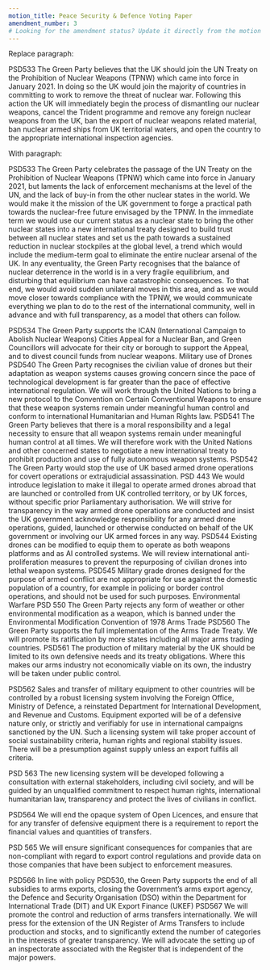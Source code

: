 ```yaml
---
motion_title: Peace Security & Defence Voting Paper
amendment_number: 3
# Looking for the amendment status? Update it directly from the motion page!
---
```

Replace paragraph:

PSD533 The Green Party believes that the UK should join the UN Treaty on the Prohibition of Nuclear Weapons  (TPNW) which came into force in January 2021. In doing so the UK would  join the majority of countries in committing to work to remove the threat of nuclear war.  Following this action the UK will immediately begin the process of dismantling our nuclear weapons, cancel the Trident  programme and remove any foreign nuclear weapons from the UK, ban the export of nuclear weapons related material, ban nuclear armed ships from UK territorial waters, and open the country to the appropriate international inspection agencies.

With paragraph:

PSD533 The Green Party celebrates the passage of the UN Treaty on the Prohibition of Nuclear Weapons  (TPNW) which came into force in January 2021, but laments the lack of enforcement mechanisms at the level of the UN, and the lack of buy-in from the other nuclear states in the world. We would make it the mission of the UK government to forge a practical path towards the nuclear-free future envisaged by the TPNW. In the immediate term we would use our current status as a nuclear state to bring the other nuclear states into a new international treaty designed to build trust between all nuclear states and set us the path towards a sustained reduction in nuclear stockpiles at the global level, a trend which would include the medium-term goal to eliminate the entire nuclear arsenal of the UK. In any eventuality, the Green Party recognises that the balance of nuclear deterrence in the world is in a very fragile equilibrium, and disturbing that equilibrium can have catastrophic consequences. To that end, we would avoid sudden unilateral moves in this area, and as we would move closer towards compliance with the TPNW, we would communicate everything we plan to do to the rest of the international community, well in advance and with full transparency, as a model that others can follow.

PSD534 The Green Party supports the ICAN (International Campaign to Abolish Nuclear Weapons) Cities Appeal for a Nuclear Ban, and Green Councillors will advocate for their city or borough to support the Appeal, and to divest council funds from nuclear weapons.
Military use of Drones
PSD540 The Green Party recognises the civilian value of drones but their adaptation as weapon systems causes growing concern since the pace of technological development is far greater than the pace of effective international regulation. We will work through the United Nations to bring a new protocol to the Convention on Certain Conventional Weapons to ensure that these weapon systems remain under meaningful human control and conform to international Humanitarian and Human Rights law.
PSD541 The Green Party believes that there is a moral responsibility and a legal necessity to ensure that all weapon systems remain under meaningful human control at all times. We will therefore work with the United Nations and other concerned states to negotiate a new international treaty to prohibit production and use of fully autonomous weapon systems.
PSD542 The Green Party would stop the use of UK based armed drone operations for covert operations or extrajudicial assassination.
PSD 443 We would introduce legislation to make it illegal to operate armed drones abroad that are launched or controlled from UK controlled territory, or by UK forces, without specific prior Parliamentary authorisation. We will strive for transparency in the way armed drone operations are conducted and insist the UK government acknowledge responsibility for any armed drone operations, guided, launched or otherwise conducted on behalf of the UK government or involving our UK armed forces in any way.
PSD544 Existing drones can be modified to equip them to operate as both weapons platforms and as AI controlled systems. We will review international anti-proliferation measures to prevent the repurposing of civilian drones into lethal weapon systems.
PSD545 Military grade drones designed for the purpose of armed conflict are not appropriate for use against the domestic population of a country, for example in policing or border control operations, and should not be used for such purposes.
Environmental Warfare
PSD 550 The Green Party rejects any form of weather or other environmental modification as a weapon, which is banned under the Environmental Modification Convention of 1978
Arms Trade
PSD560 The Green Party supports the full implementation of the Arms Trade Treaty. We will promote its ratification by more states including all major arms trading countries.
PSD561 The production of military material by the UK should be limited to its own defensive needs and its treaty obligations. Where this makes our arms industry not economically viable on its own, the industry will be taken under public control.

PSD562 Sales and transfer of military equipment to other countries will be controlled by a robust licensing system involving the Foreign Office, Ministry of Defence, a reinstated Department for International Development, and Revenue and Customs. Equipment exported will be of a defensive nature only, or strictly and verifiably for use in international campaigns sanctioned by the UN. Such a licensing system will take proper account of social sustainability criteria, human rights and regional stability issues. There will be a presumption against supply unless an export fulfils all criteria.

PSD 563 The new licensing system will be developed following a consultation with external stakeholders, including civil society, and will be guided by an unqualified commitment to respect human rights, international humanitarian law, transparency and protect the lives of civilians in conflict.

PSD564 We will end the opaque system of Open Licences, and ensure that for any transfer of defensive equipment there is a requirement to report the financial values and quantities of transfers.

PSD 565 We will ensure significant consequences for companies that are non-compliant with regard to export control regulations and provide data on those companies that have been subject to enforcement measures.

PSD566 In line with policy PSD530, the Green Party supports the end of all subsidies to arms exports, closing the Government’s arms export agency, the Defence and Security Organisation (DSO) within the Department for International Trade (DIT) and UK Export Finance (UKEF)
PSD567 We will promote the control and reduction of arms transfers internationally. We will press for the extension of the UN Register of Arms Transfers to include production and stocks, and to significantly extend the number of categories in the interests of greater transparency. We will advocate the setting up of an inspectorate associated with the Register that is independent of the major powers.
